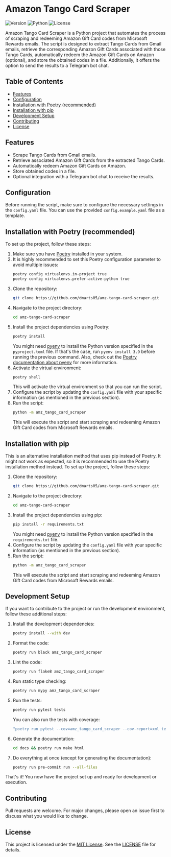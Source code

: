 # Amazon Tango Card Scraper
![Version](https://img.shields.io/badge/Version-1.0.0-brightgreen.svg)
![Python](https://img.shields.io/badge/Python-3.9-brightgreen.svg)
![License](https://img.shields.io/badge/License-MIT-blue.svg)

Amazon Tango Card Scraper is a Python project that automates the process of scraping and redeeming Amazon Gift Card codes from Microsoft Rewards emails. The script is designed to extract Tango Cards from Gmail emails, retrieve the corresponding Amazon Gift Cards associated with those Tango Cards, automatically redeem the Amazon Gift Cards on Amazon (optional), and store the obtained codes in a file. Additionally, it offers the option to send the results to a Telegram bot chat.

## Table of Contents
* [Features](#features)
* [Configuration](#configuration)
* [Installation with Poetry (recommended)](#installation-with-poetry-recommended)
* [Installation with pip](#installation-with-pip)
* [Development Setup](#development-setup)
* [Contributing](#contributing)
* [License](#license)

## Features
* Scrape Tango Cards from Gmail emails.
* Retrieve associated Amazon Gift Cards from the extracted Tango Cards.
* Automatically redeem Amazon Gift Cards on Amazon.
* Store obtained codes in a file.
* Optional integration with a Telegram bot chat to receive the results.

## Configuration
Before running the script, make sure to configure the necessary settings in the `config.yaml` file. You can use the provided `config.example.yaml` file as a template.

## Installation with Poetry (recommended)
To set up the project, follow these steps:
1. Make sure you have [Poetry](https://python-poetry.org/docs/#installing-with-the-official-installer) installed in your system.
2. It is highly recommended to set this Poetry configuration parameter to avoid multiple issues:
    ```bash
    poetry config virtualenvs.in-project true
    poetry config virtualenvs.prefer-active-python true
    ```
3. Clone the repository:
    ```bash
    git clone https://github.com/dmarts05/amz-tango-card-scraper.git
    ```
4. Navigate to the project directory:
    ```bash
    cd amz-tango-card-scraper
    ```
5. Install the project dependencies using Poetry:
    ```bash
    poetry install
    ```
    You might need [pyenv](https://github.com/pyenv/pyenv) to install the Python version specified in the `pyproject.toml` file. If that's the case, run `pyenv install 3.9` before running the previous command. Also, check out the [Poetry documentation about pyenv](https://python-poetry.org/docs/managing-environments/) for more information.
6. Activate the virtual environment:
    ```bash
    poetry shell
    ```
    This will activate the virtual environment so that you can run the script.
7. Configure the script by updating the `config.yaml` file with your specific information (as mentioned in the previous section).
8. Run the script:
    ```bash
    python -m amz_tango_card_scraper
    ```
    This will execute the script and start scraping and redeeming Amazon Gift Card codes from Microsoft Rewards emails.

## Installation with pip
This is an alternative installation method that uses pip instead of Poetry. It might not work as expected, so it is recommended to use the Poetry installation method instead. To set up the project, follow these steps:
1. Clone the repository:
    ```bash
    git clone https://github.com/dmarts05/amz-tango-card-scraper.git
    ```
2. Navigate to the project directory:
    ```bash
    cd amz-tango-card-scraper
    ```
3. Install the project dependencies using pip:
    ```bash
    pip install -r requirements.txt
    ```
    You might need [pyenv](https://github.com/pyenv/pyenv) to install the Python version specified in the `requirements.txt` file.
4. Configure the script by updating the `config.yaml` file with your specific information (as mentioned in the previous section).
5. Run the script:
    ```bash
    python -m amz_tango_card_scraper
    ```
    This will execute the script and start scraping and redeeming Amazon Gift Card codes from Microsoft Rewards emails. 

## Development Setup
If you want to contribute to the project or run the development environment, follow these additional steps:
1. Install the development dependencies:
    ```bash
    poetry install --with dev
    ```
2. Format the code:
    ```bash
    poetry run black amz_tango_card_scraper
    ```
3. Lint the code:
    ```bash
    poetry run flake8 amz_tango_card_scraper
    ```
4. Run static type checking:
    ```bash
    poetry run mypy amz_tango_card_scraper
    ```
5. Run the tests:
    ```bash
    poetry run pytest tests
    ```
    You can also run the tests with coverage:
    ```bash
    "poetry run pytest --cov=amz_tango_card_scraper --cov-report=xml tests"
    ```
6. Generate the documentation:
    ```bash
    cd docs && poetry run make html
    ```
7. Do everything at once (except for generating the documentation):
    ```bash
    poetry run pre-commit run --all-files
    ```
That's it! You now have the project set up and ready for development or execution.

## Contributing
Pull requests are welcome. For major changes, please open an issue first to discuss what you would like to change.

## License
This project is licensed under the [MIT License](https://choosealicense.com/licenses/mit/). See the [LICENSE](LICENSE) file for details.